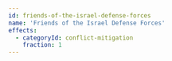```yaml
---
id: friends-of-the-israel-defense-forces
name: 'Friends of the Israel Defense Forces'
effects:
  - categoryId: conflict-mitigation
    fraction: 1
---
```

